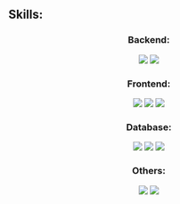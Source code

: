 ## Skills:

<center>

### Backend:

<div text-align="justify">
<img src="https://img.shields.io/badge/node.js-20232A?style=for-the-badge&logo=node.js&logoColor=61fbb8" />
<img src="https://img.shields.io/badge/golang-20232A?style=for-the-badge&logo=go&logoColor=61fbb8" />
</div>

### Frontend:

<div text-align="justify">
<img src="https://img.shields.io/badge/React-20232A?style=for-the-badge&logo=react&logoColor=61fbb8" />
<img src="https://img.shields.io/badge/html5-20232A?style=for-the-badge&logo=html5&logoColor=61fbb8" />
<img src="https://img.shields.io/badge/css3-20232A?style=for-the-badge&logo=css3&logoColor=61fbb8" />
</div>

### Database:

<div text-align="justify">
<img src="https://img.shields.io/badge/postgres-20232A?style=for-the-badge&logo=postgresql&logoColor=61fbb8" />
<img src="https://img.shields.io/badge/MongoDb-20232A?style=for-the-badge&logo=mongodb&logoColor=61fbb8" />
<img src="https://img.shields.io/badge/Redis-20232A?style=for-the-badge&logo=redis&logoColor=61fbb8" />
</div>

### Others:

<div text-align="justify">
<img src="https://img.shields.io/badge/Rabbitmq-20232A?style=for-the-badge&logo=rabbitmq&logoColor=61fbb8" />
<img src="https://img.shields.io/badge/Redux-20232A?style=for-the-badge&logo=redux&logoColor=61fbb8" />
</div>
